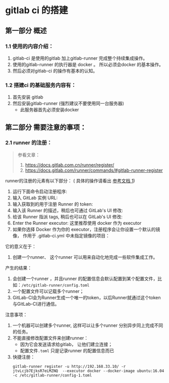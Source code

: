 # gitlab ci 的搭建

## 第一部分 概述
### 1.1 使用的内容介绍：
1. gitlab-ci 是使用的gitlab  加上gitlab-runner 完成整个持续集成操作。
2. 使用的gitlab-runner 的执行器是 docker 。 所以必须会docker 的基本操作。
3. 然后必须对gitlab-ci 的操作有基本的认知。

### 1.2 搭建ci 的基础服务内容有：
1. 首先安装 gitlab 
2. 然后安装gitlab-runner (强烈建议不要使用同一台服务器)
    * 此服务器首先必须安装docker 
    
## 第二部分 需要注意的事项：
### 2.1 runner 的注册：
> 参看文章： 
> 1. https://docs.gitlab.com.cn/runner/register/
> 2. https://docs.gitlab.com/runner/commands/#gitlab-runner-register

runner的注册的元素有以下部分： ( 具体的操作请看出 [参考文档 1](https://docs.gitlab.com.cn/runner/register/))
1. 运行下面命令启动注册程序:
2. 输入 GitLab 实例 URL:
3. 输入获取到的用于注册 Runner 的 token:
4. 输入该 Runner 的描述，稍后也可通过 GitLab's UI 修改:
5. 给该 Runner 指派 tags, 稍后也可以在 GitLab's UI 修改:
6. Enter the Runner executor: 这里推荐使用 docker 作为 executor
7. 如果你选择 Docker 作为你的 executor，注册程序会让你设置一个默认的镜像， 作用于 .gitlab-ci.yml 中未指定镜像的项目：

它的意义在于：
1. 创建一个runner、 这个runner 可以用来自动化地完成一些软件集成工作。

产生的结果：
1. 会创建一个runner ，并且runner 的配置信息会默认配置到某个配置文件，比如：`/etc/gitlab-runner/config.toml`
2. 一个配置文件可以记载多个runner；
3. GitLab-CI会为Runner生成一个唯一的token，以后Runner就通过这个token与GitLab-CI进行通信。

注意事项：
1. 一个机器可以创建多个runner, 这样可以让多个runner 分别异步同上完成不同的任务。
2. 不能直接修改配置文件来创建runner：
    * 因为它会发送请求给gitlab， 让他们建立连接；
    * 配置文件`.toml` 只是记录runner 的配置信息而已
2. 快捷注册：
    ```
    gitlab-runner register -u http://192.168.33.10/ -r jtvLcjb7EjksR7eLMZNQ  --executor docker --docker-image ubuntu:16.04  -c /etc/gitlab-runner/config-1.toml
    ```
